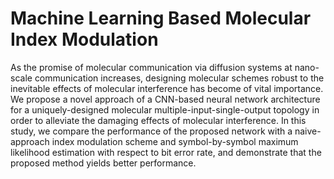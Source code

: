 # Machine Learning Based Molecular Index Modulation

As the promise of molecular communication via diffusion systems at nano-scale communication increases, designing molecular schemes robust to the inevitable effects of molecular interference has become of vital importance. We propose a novel approach of a CNN-based neural network architecture for a uniquely-designed molecular multiple-input-single-output topology in order to alleviate the damaging effects of molecular interference. In this study, we compare the performance of the proposed network with a naive-approach index modulation scheme and symbol-by-symbol maximum likelihood estimation with respect to bit error rate, and demonstrate that the proposed method yields better performance.
